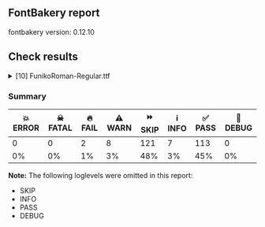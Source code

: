 ## FontBakery report

fontbakery version: 0.12.10





## Check results



<details><summary>[10] FunikoRoman-Regular.ttf</summary>
<div>
<details>
    <summary>🔥 <b>FAIL</b> Shapes languages in all GF glyphsets. <a href="https://fontbakery.readthedocs.io/en/stable/fontbakery/checks/googlefonts.glyphset.html#"></a></summary>
    <div>







* 🔥 **FAIL** <p>No GF glyphset was found to be supported &gt;80%, so language shaping support couldn't get checked.</p>
 [code: no-glyphset-supported]



</div>
</details>

<details>
    <summary>🔥 <b>FAIL</b> Check Google Fonts glyph coverage. <a href="https://fontbakery.readthedocs.io/en/stable/fontbakery/checks/googlefonts.glyphset.html#"></a></summary>
    <div>







* 🔥 **FAIL** <p>Missing required codepoints:</p>
<pre><code>- 0x00A1 (INVERTED EXCLAMATION MARK)


- 0x00A2 (CENT SIGN)


- 0x00A3 (POUND SIGN)


- 0x00A5 (YEN SIGN)


- 0x00A7 (SECTION SIGN)


- 0x00A8 (DIAERESIS)


- 0x00A9 (COPYRIGHT SIGN)


- 0x00AA (FEMININE ORDINAL INDICATOR)


- 0x00AB (LEFT-POINTING DOUBLE ANGLE QUOTATION MARK)


- 0x00AE (REGISTERED SIGN)


- 0x00AF (MACRON)


- 0x00B0 (DEGREE SIGN)


- 0x00B4 (ACUTE ACCENT)


- 0x00B6 (PILCROW SIGN)


- 0x00B7 (MIDDLE DOT)


- 0x00B8 (CEDILLA)


- 0x00BA (MASCULINE ORDINAL INDICATOR)


- 0x00BB (RIGHT-POINTING DOUBLE ANGLE QUOTATION MARK)


- 0x00BF (INVERTED QUESTION MARK)


- 0x00C0 (LATIN CAPITAL LETTER A WITH GRAVE)


- 0x00C1 (LATIN CAPITAL LETTER A WITH ACUTE)


- 0x00C2 (LATIN CAPITAL LETTER A WITH CIRCUMFLEX)


- 0x00C3 (LATIN CAPITAL LETTER A WITH TILDE)


- 0x00C4 (LATIN CAPITAL LETTER A WITH DIAERESIS)


- 0x00C5 (LATIN CAPITAL LETTER A WITH RING ABOVE)


- 0x00C6 (LATIN CAPITAL LETTER AE)


- 0x00C7 (LATIN CAPITAL LETTER C WITH CEDILLA)


- 0x00C8 (LATIN CAPITAL LETTER E WITH GRAVE)


- 0x00C9 (LATIN CAPITAL LETTER E WITH ACUTE)


- 0x00CA (LATIN CAPITAL LETTER E WITH CIRCUMFLEX)


- 0x00CB (LATIN CAPITAL LETTER E WITH DIAERESIS)


- 0x00CC (LATIN CAPITAL LETTER I WITH GRAVE)


- 0x00CD (LATIN CAPITAL LETTER I WITH ACUTE)


- 0x00CE (LATIN CAPITAL LETTER I WITH CIRCUMFLEX)


- 0x00CF (LATIN CAPITAL LETTER I WITH DIAERESIS)


- 0x00D0 (LATIN CAPITAL LETTER ETH)


- 0x00D1 (LATIN CAPITAL LETTER N WITH TILDE)


- 0x00D2 (LATIN CAPITAL LETTER O WITH GRAVE)


- 0x00D3 (LATIN CAPITAL LETTER O WITH ACUTE)


- 0x00D4 (LATIN CAPITAL LETTER O WITH CIRCUMFLEX)


- 0x00D5 (LATIN CAPITAL LETTER O WITH TILDE)


- 0x00D6 (LATIN CAPITAL LETTER O WITH DIAERESIS)


- 0x00D7 (MULTIPLICATION SIGN)


- 0x00D8 (LATIN CAPITAL LETTER O WITH STROKE)


- 0x00D9 (LATIN CAPITAL LETTER U WITH GRAVE)


- 0x00DA (LATIN CAPITAL LETTER U WITH ACUTE)


- 0x00DB (LATIN CAPITAL LETTER U WITH CIRCUMFLEX)


- 0x00DC (LATIN CAPITAL LETTER U WITH DIAERESIS)


- 0x00DD (LATIN CAPITAL LETTER Y WITH ACUTE)


- 0x00DE (LATIN CAPITAL LETTER THORN)


- 0x00DF (LATIN SMALL LETTER SHARP S)


- 0x00E0 (LATIN SMALL LETTER A WITH GRAVE)


- 0x00E1 (LATIN SMALL LETTER A WITH ACUTE)


- 0x00E2 (LATIN SMALL LETTER A WITH CIRCUMFLEX)


- 0x00E3 (LATIN SMALL LETTER A WITH TILDE)


- 0x00E4 (LATIN SMALL LETTER A WITH DIAERESIS)


- 0x00E5 (LATIN SMALL LETTER A WITH RING ABOVE)


- 0x00E6 (LATIN SMALL LETTER AE)


- 0x00E7 (LATIN SMALL LETTER C WITH CEDILLA)


- 0x00E8 (LATIN SMALL LETTER E WITH GRAVE)


- 0x00E9 (LATIN SMALL LETTER E WITH ACUTE)


- 0x00EA (LATIN SMALL LETTER E WITH CIRCUMFLEX)


- 0x00EB (LATIN SMALL LETTER E WITH DIAERESIS)


- 0x00EC (LATIN SMALL LETTER I WITH GRAVE)


- 0x00ED (LATIN SMALL LETTER I WITH ACUTE)


- 0x00EE (LATIN SMALL LETTER I WITH CIRCUMFLEX)


- 0x00EF (LATIN SMALL LETTER I WITH DIAERESIS)


- 0x00F0 (LATIN SMALL LETTER ETH)


- 0x00F1 (LATIN SMALL LETTER N WITH TILDE)


- 0x00F2 (LATIN SMALL LETTER O WITH GRAVE)


- 0x00F3 (LATIN SMALL LETTER O WITH ACUTE)


- 0x00F4 (LATIN SMALL LETTER O WITH CIRCUMFLEX)


- 0x00F5 (LATIN SMALL LETTER O WITH TILDE)


- 0x00F6 (LATIN SMALL LETTER O WITH DIAERESIS)


- 0x00F7 (DIVISION SIGN)


- 0x00F8 (LATIN SMALL LETTER O WITH STROKE)


- 0x00F9 (LATIN SMALL LETTER U WITH GRAVE)


- 0x00FA (LATIN SMALL LETTER U WITH ACUTE)


- 0x00FB (LATIN SMALL LETTER U WITH CIRCUMFLEX)


- 0x00FC (LATIN SMALL LETTER U WITH DIAERESIS)


- 0x00FD (LATIN SMALL LETTER Y WITH ACUTE)


- 0x00FE (LATIN SMALL LETTER THORN)


- 0x00FF (LATIN SMALL LETTER Y WITH DIAERESIS)


- 0x0100 (LATIN CAPITAL LETTER A WITH MACRON)


- 0x0101 (LATIN SMALL LETTER A WITH MACRON)


- 0x0102 (LATIN CAPITAL LETTER A WITH BREVE)


- 0x0103 (LATIN SMALL LETTER A WITH BREVE)


- 0x0104 (LATIN CAPITAL LETTER A WITH OGONEK)


- 0x0105 (LATIN SMALL LETTER A WITH OGONEK)


- 0x0106 (LATIN CAPITAL LETTER C WITH ACUTE)


- 0x0107 (LATIN SMALL LETTER C WITH ACUTE)


- 0x010A (LATIN CAPITAL LETTER C WITH DOT ABOVE)


- 0x010B (LATIN SMALL LETTER C WITH DOT ABOVE)


- 0x010C (LATIN CAPITAL LETTER C WITH CARON)


- 0x010D (LATIN SMALL LETTER C WITH CARON)


- 0x010E (LATIN CAPITAL LETTER D WITH CARON)


- 0x010F (LATIN SMALL LETTER D WITH CARON)


- 0x0110 (LATIN CAPITAL LETTER D WITH STROKE)


- 0x0111 (LATIN SMALL LETTER D WITH STROKE)


- 0x0112 (LATIN CAPITAL LETTER E WITH MACRON)


- 0x0113 (LATIN SMALL LETTER E WITH MACRON)


- 0x0116 (LATIN CAPITAL LETTER E WITH DOT ABOVE)


- 0x0117 (LATIN SMALL LETTER E WITH DOT ABOVE)


- 0x0118 (LATIN CAPITAL LETTER E WITH OGONEK)


- 0x0119 (LATIN SMALL LETTER E WITH OGONEK)


- 0x011A (LATIN CAPITAL LETTER E WITH CARON)


- 0x011B (LATIN SMALL LETTER E WITH CARON)


- 0x011E (LATIN CAPITAL LETTER G WITH BREVE)


- 0x011F (LATIN SMALL LETTER G WITH BREVE)


- 0x0120 (LATIN CAPITAL LETTER G WITH DOT ABOVE)


- 0x0121 (LATIN SMALL LETTER G WITH DOT ABOVE)


- 0x0122 (LATIN CAPITAL LETTER G WITH CEDILLA)


- 0x0123 (LATIN SMALL LETTER G WITH CEDILLA)


- 0x0126 (LATIN CAPITAL LETTER H WITH STROKE)


- 0x0127 (LATIN SMALL LETTER H WITH STROKE)


- 0x012A (LATIN CAPITAL LETTER I WITH MACRON)


- 0x012B (LATIN SMALL LETTER I WITH MACRON)


- 0x012E (LATIN CAPITAL LETTER I WITH OGONEK)


- 0x012F (LATIN SMALL LETTER I WITH OGONEK)


- 0x0130 (LATIN CAPITAL LETTER I WITH DOT ABOVE)


- 0x0131 (LATIN SMALL LETTER DOTLESS I)


- 0x0136 (LATIN CAPITAL LETTER K WITH CEDILLA)


- 0x0137 (LATIN SMALL LETTER K WITH CEDILLA)


- 0x0139 (LATIN CAPITAL LETTER L WITH ACUTE)


- 0x013A (LATIN SMALL LETTER L WITH ACUTE)


- 0x013B (LATIN CAPITAL LETTER L WITH CEDILLA)


- 0x013C (LATIN SMALL LETTER L WITH CEDILLA)


- 0x013D (LATIN CAPITAL LETTER L WITH CARON)


- 0x013E (LATIN SMALL LETTER L WITH CARON)


- 0x0141 (LATIN CAPITAL LETTER L WITH STROKE)


- 0x0142 (LATIN SMALL LETTER L WITH STROKE)


- 0x0143 (LATIN CAPITAL LETTER N WITH ACUTE)


- 0x0144 (LATIN SMALL LETTER N WITH ACUTE)


- 0x0145 (LATIN CAPITAL LETTER N WITH CEDILLA)


- 0x0146 (LATIN SMALL LETTER N WITH CEDILLA)


- 0x0147 (LATIN CAPITAL LETTER N WITH CARON)


- 0x0148 (LATIN SMALL LETTER N WITH CARON)


- 0x0150 (LATIN CAPITAL LETTER O WITH DOUBLE ACUTE)


- 0x0151 (LATIN SMALL LETTER O WITH DOUBLE ACUTE)


- 0x0152 (LATIN CAPITAL LIGATURE OE)


- 0x0153 (LATIN SMALL LIGATURE OE)


- 0x0154 (LATIN CAPITAL LETTER R WITH ACUTE)


- 0x0155 (LATIN SMALL LETTER R WITH ACUTE)


- 0x0158 (LATIN CAPITAL LETTER R WITH CARON)


- 0x0159 (LATIN SMALL LETTER R WITH CARON)


- 0x015A (LATIN CAPITAL LETTER S WITH ACUTE)


- 0x015B (LATIN SMALL LETTER S WITH ACUTE)


- 0x015E (LATIN CAPITAL LETTER S WITH CEDILLA)


- 0x015F (LATIN SMALL LETTER S WITH CEDILLA)


- 0x0160 (LATIN CAPITAL LETTER S WITH CARON)


- 0x0161 (LATIN SMALL LETTER S WITH CARON)


- 0x0164 (LATIN CAPITAL LETTER T WITH CARON)


- 0x0165 (LATIN SMALL LETTER T WITH CARON)


- 0x016A (LATIN CAPITAL LETTER U WITH MACRON)


- 0x016B (LATIN SMALL LETTER U WITH MACRON)


- 0x016E (LATIN CAPITAL LETTER U WITH RING ABOVE)


- 0x016F (LATIN SMALL LETTER U WITH RING ABOVE)


- 0x0170 (LATIN CAPITAL LETTER U WITH DOUBLE ACUTE)


- 0x0171 (LATIN SMALL LETTER U WITH DOUBLE ACUTE)


- 0x0172 (LATIN CAPITAL LETTER U WITH OGONEK)


- 0x0173 (LATIN SMALL LETTER U WITH OGONEK)


- 0x0174 (LATIN CAPITAL LETTER W WITH CIRCUMFLEX)


- 0x0175 (LATIN SMALL LETTER W WITH CIRCUMFLEX)


- 0x0176 (LATIN CAPITAL LETTER Y WITH CIRCUMFLEX)


- 0x0177 (LATIN SMALL LETTER Y WITH CIRCUMFLEX)


- 0x0178 (LATIN CAPITAL LETTER Y WITH DIAERESIS)


- 0x0179 (LATIN CAPITAL LETTER Z WITH ACUTE)


- 0x017A (LATIN SMALL LETTER Z WITH ACUTE)


- 0x017B (LATIN CAPITAL LETTER Z WITH DOT ABOVE)


- 0x017C (LATIN SMALL LETTER Z WITH DOT ABOVE)


- 0x017D (LATIN CAPITAL LETTER Z WITH CARON)


- 0x017E (LATIN SMALL LETTER Z WITH CARON)


- 0x0218 (LATIN CAPITAL LETTER S WITH COMMA BELOW)


- 0x0219 (LATIN SMALL LETTER S WITH COMMA BELOW)


- 0x021A (LATIN CAPITAL LETTER T WITH COMMA BELOW)


- 0x021B (LATIN SMALL LETTER T WITH COMMA BELOW)


- 0x0237 (LATIN SMALL LETTER DOTLESS J)


- 0x02C6 (MODIFIER LETTER CIRCUMFLEX ACCENT)


- 0x02C7 (CARON)


- 0x02D8 (BREVE)


- 0x02D9 (DOT ABOVE)


- 0x02DA (RING ABOVE)


- 0x02DB (OGONEK)


- 0x02DC (SMALL TILDE)


- 0x02DD (DOUBLE ACUTE ACCENT)


- 0x0300 (COMBINING GRAVE ACCENT)


- 0x0301 (COMBINING ACUTE ACCENT)


- 0x0302 (COMBINING CIRCUMFLEX ACCENT)


- 0x0303 (COMBINING TILDE)


- 0x0304 (COMBINING MACRON)


- 0x0306 (COMBINING BREVE)


- 0x0307 (COMBINING DOT ABOVE)


- 0x0308 (COMBINING DIAERESIS)


- 0x030A (COMBINING RING ABOVE)


- 0x030B (COMBINING DOUBLE ACUTE ACCENT)


- 0x030C (COMBINING CARON)


- 0x0326 (COMBINING COMMA BELOW)


- 0x0327 (COMBINING CEDILLA)


- 0x0328 (COMBINING OGONEK)


- 0x1E80 (LATIN CAPITAL LETTER W WITH GRAVE)


- 0x1E81 (LATIN SMALL LETTER W WITH GRAVE)


- 0x1E82 (LATIN CAPITAL LETTER W WITH ACUTE)


- 0x1E83 (LATIN SMALL LETTER W WITH ACUTE)


- 0x1E84 (LATIN CAPITAL LETTER W WITH DIAERESIS)


- 0x1E85 (LATIN SMALL LETTER W WITH DIAERESIS)


- 0x1E9E (LATIN CAPITAL LETTER SHARP S)


- 0x1EF2 (LATIN CAPITAL LETTER Y WITH GRAVE)


- 0x1EF3 (LATIN SMALL LETTER Y WITH GRAVE)


- 0x2013 (EN DASH)


- 0x2014 (EM DASH)


- 0x2018 (LEFT SINGLE QUOTATION MARK)


- 0x2019 (RIGHT SINGLE QUOTATION MARK)


- 0x201A (SINGLE LOW-9 QUOTATION MARK)


- 0x201C (LEFT DOUBLE QUOTATION MARK)


- 0x201D (RIGHT DOUBLE QUOTATION MARK)


- 0x201E (DOUBLE LOW-9 QUOTATION MARK)


- 0x2022 (BULLET)


- 0x2026 (HORIZONTAL ELLIPSIS)


- 0x2039 (SINGLE LEFT-POINTING ANGLE QUOTATION MARK)


- 0x203A (SINGLE RIGHT-POINTING ANGLE QUOTATION MARK)


- 0x20AC (EURO SIGN)


- 0x2122 (TRADE MARK SIGN)


- 0x2212 (MINUS SIGN)
</code></pre>
 [code: missing-codepoints]



</div>
</details>

<details>
    <summary>⚠️ <b>WARN</b> Check if each glyph has the recommended amount of contours. <a href="https://fontbakery.readthedocs.io/en/stable/fontbakery/checks/universal.html#"></a></summary>
    <div>







* ⚠️ **WARN** <p>This check inspects the glyph outlines and detects the total number of contours in each of them. The expected values are infered from the typical ammounts of contours observed in a large collection of reference font families. The divergences listed below may simply indicate a significantly different design on some of your glyphs. On the other hand, some of these may flag actual bugs in the font such as glyphs mapped to an incorrect codepoint. Please consider reviewing the design and codepoint assignment of these to make sure they are correct.</p>
<p>The following glyphs do not have the recommended number of contours:</p>
<pre><code>- Glyph name: o	Contours detected: 3	Expected: 2

- Glyph name: o	Contours detected: 3	Expected: 2
</code></pre>
 [code: contour-count]



</div>
</details>

<details>
    <summary>⚠️ <b>WARN</b> Check math signs have the same width. <a href="https://fontbakery.readthedocs.io/en/stable/fontbakery/checks/universal.html#"></a></summary>
    <div>







* ⚠️ **WARN** <p>The most common width is 444 among a set of 1 math glyphs.
The following math glyphs have a different width, though:</p>
<p>Width = 356:
less</p>
<p>Width = 412:
equal</p>
<p>Width = 352:
greater</p>
 [code: width-outliers]



</div>
</details>

<details>
    <summary>⚠️ <b>WARN</b> Font has **proper** whitespace glyph names? <a href="https://fontbakery.readthedocs.io/en/stable/fontbakery/checks/universal.glyphnames.html#"></a></summary>
    <div>







* ⚠️ **WARN** <p>Glyph 0x00A0 is called &quot;nonbreakingspace&quot;: Change to &quot;uni00A0&quot;</p>
 [code: not-recommended-00a0]



</div>
</details>

<details>
    <summary>⚠️ <b>WARN</b> Validate size, and resolution of article images, and ensure article page has minimum length and includes visual assets. <a href="https://fontbakery.readthedocs.io/en/stable/fontbakery/checks/googlefonts.article.html#"></a></summary>
    <div>







* ⚠️ **WARN** <p>Family metadata at fonts/ttf does not have an article.</p>
 [code: lacks-article]



</div>
</details>

<details>
    <summary>⚠️ <b>WARN</b> Check for codepoints not covered by METADATA subsets. <a href="https://fontbakery.readthedocs.io/en/stable/fontbakery/checks/googlefonts.subsets.html#"></a></summary>
    <div>







* ⚠️ **WARN** <p>The following codepoints supported by the font are not covered by
any subsets defined in the font's metadata file, and will never
be served. You can solve this by either manually adding additional
subset declarations to METADATA.pb, or by editing the glyphset
definitions.</p>
<ul>
<li>U+0000 : try adding one of: sogdian, lepcha, inscriptional-parthian, phags-pa, marchen, tai-le, greek, bengali, khojki, gothic, vai, shavian, samaritan, newa, kaithi, tangsa, new-tai-lue, old-north-arabian, zanabazar-square, meetei-mayek, oriya, meroitic, math, chinese-traditional, vietnamese, osage, manichaean, tifinagh, tagbanwa, mende-kikakui, medefaidrin, cyrillic-ext, tangut, ottoman-siyaq-numbers, cypriot, japanese, old-south-arabian, hanifi-rohingya, avestan, thaana, garay, syriac, masaram-gondi, yi, linear-a, ahom, korean, caucasian-albanian, gurung-khema, siddham, saurashtra, imperial-aramaic, meroitic-hieroglyphs, kirat-rai, gunjala-gondi, tagalog, runic, khitan-small-script, wancho, chinese-simplified, vithkuqi, signwriting, lydian, znamenny, miao, elbasan, balinese, old-hungarian, kawi, ol-onal, bhaiksuki, ugaritic, armenian, egyptian-hieroglyphs, hebrew, buhid, malayalam, sunuwar, telugu, psalter-pahlavi, mahajani, javanese, braille, nyiakeng-puachue-hmong, sharada, tamil-supplement, gurmukhi, cuneiform, khudawadi, soyombo, ethiopic, old-uyghur, phoenician, hanunoo, batak, yezidi, sinhala, indic-siyaq-numbers, carian, tai-viet, ogham, mongolian, duployan, chinese-hongkong, mayan-numerals, myanmar, kana-extended, kannada, lao, brahmi, symbols2, mandaic, adlam, old-persian, pau-cin-hau, bassa-vah, chakma, sundanese, limbu, syloti-nagri, cherokee, takri, cham, old-sogdian, makasar, lisu, elymaic, dogra, nandinagari, chorasmian, kharoshthi, mro, hatran, todhri, nushu, cypro-minoan, bamum, nko, old-italic, old-permic, osmanya, buginese, music, georgian, lycian, cyrillic, thai, dives-akuru, modi, old-turkic, gujarati, glagolitic, meroitic-cursive, canadian-aboriginal, arabic, palmyrene, tai-tham, tibetan, grantha, latin-ext, tulu-tigalari, latin, sora-sompeng, tamil, inscriptional-pahlavi, devanagari, kayah-li, deseret, coptic, nag-mundari, pahawh-hmong, symbols, multani, tirhuta, greek-ext, toto, linear-b, warang-citi, anatolian-hieroglyphs, nabataean, rejang, ol-chiki</li>
<li>U+000D : try adding one of: sogdian, lepcha, inscriptional-parthian, phags-pa, marchen, tai-le, greek, bengali, khojki, gothic, vai, shavian, samaritan, newa, kaithi, tangsa, new-tai-lue, old-north-arabian, zanabazar-square, meetei-mayek, oriya, meroitic, math, chinese-traditional, vietnamese, osage, manichaean, tifinagh, tagbanwa, mende-kikakui, medefaidrin, cyrillic-ext, tangut, ottoman-siyaq-numbers, cypriot, japanese, old-south-arabian, hanifi-rohingya, avestan, thaana, garay, syriac, masaram-gondi, yi, linear-a, ahom, korean, caucasian-albanian, gurung-khema, siddham, saurashtra, imperial-aramaic, meroitic-hieroglyphs, kirat-rai, gunjala-gondi, tagalog, runic, khitan-small-script, wancho, chinese-simplified, vithkuqi, signwriting, lydian, znamenny, miao, elbasan, balinese, old-hungarian, kawi, ol-onal, bhaiksuki, ugaritic, armenian, egyptian-hieroglyphs, hebrew, buhid, malayalam, sunuwar, telugu, psalter-pahlavi, mahajani, javanese, braille, nyiakeng-puachue-hmong, sharada, tamil-supplement, gurmukhi, cuneiform, khudawadi, soyombo, ethiopic, old-uyghur, phoenician, hanunoo, batak, yezidi, sinhala, indic-siyaq-numbers, carian, tai-viet, ogham, mongolian, duployan, chinese-hongkong, mayan-numerals, myanmar, kana-extended, kannada, lao, brahmi, symbols2, mandaic, adlam, old-persian, pau-cin-hau, bassa-vah, chakma, sundanese, limbu, syloti-nagri, cherokee, takri, cham, old-sogdian, makasar, lisu, elymaic, dogra, nandinagari, chorasmian, kharoshthi, mro, hatran, todhri, nushu, cypro-minoan, bamum, nko, old-italic, old-permic, osmanya, buginese, music, georgian, lycian, cyrillic, thai, dives-akuru, modi, old-turkic, gujarati, glagolitic, meroitic-cursive, canadian-aboriginal, arabic, palmyrene, tai-tham, tibetan, grantha, latin-ext, tulu-tigalari, latin, sora-sompeng, tamil, inscriptional-pahlavi, devanagari, kayah-li, deseret, coptic, nag-mundari, pahawh-hmong, symbols, multani, tirhuta, greek-ext, toto, linear-b, warang-citi, anatolian-hieroglyphs, nabataean, rejang, ol-chiki</li>
<li>U+0020 SPACE: try adding one of: sogdian, lepcha, inscriptional-parthian, phags-pa, marchen, tai-le, greek, bengali, khojki, gothic, vai, shavian, samaritan, newa, kaithi, tangsa, new-tai-lue, old-north-arabian, zanabazar-square, meetei-mayek, oriya, meroitic, math, chinese-traditional, vietnamese, osage, manichaean, tifinagh, tagbanwa, mende-kikakui, medefaidrin, cyrillic-ext, tangut, ottoman-siyaq-numbers, cypriot, japanese, old-south-arabian, hanifi-rohingya, avestan, thaana, garay, syriac, masaram-gondi, yi, linear-a, ahom, korean, caucasian-albanian, gurung-khema, siddham, saurashtra, imperial-aramaic, meroitic-hieroglyphs, kirat-rai, gunjala-gondi, tagalog, runic, khitan-small-script, wancho, chinese-simplified, vithkuqi, signwriting, lydian, znamenny, miao, elbasan, balinese, old-hungarian, kawi, ol-onal, bhaiksuki, ugaritic, armenian, egyptian-hieroglyphs, hebrew, buhid, malayalam, sunuwar, telugu, psalter-pahlavi, mahajani, javanese, braille, nyiakeng-puachue-hmong, sharada, tamil-supplement, gurmukhi, cuneiform, khudawadi, soyombo, ethiopic, old-uyghur, phoenician, hanunoo, batak, yezidi, sinhala, indic-siyaq-numbers, carian, tai-viet, ogham, mongolian, duployan, chinese-hongkong, mayan-numerals, myanmar, kana-extended, kannada, lao, brahmi, symbols2, mandaic, adlam, old-persian, pau-cin-hau, bassa-vah, chakma, sundanese, limbu, syloti-nagri, cherokee, takri, cham, old-sogdian, makasar, lisu, elymaic, dogra, nandinagari, chorasmian, kharoshthi, mro, hatran, todhri, nushu, cypro-minoan, bamum, nko, old-italic, old-permic, osmanya, buginese, music, georgian, lycian, cyrillic, thai, dives-akuru, modi, old-turkic, gujarati, glagolitic, meroitic-cursive, canadian-aboriginal, arabic, palmyrene, tai-tham, tibetan, grantha, latin-ext, tulu-tigalari, latin, sora-sompeng, tamil, inscriptional-pahlavi, devanagari, kayah-li, deseret, coptic, nag-mundari, pahawh-hmong, symbols, multani, tirhuta, greek-ext, toto, linear-b, warang-citi, anatolian-hieroglyphs, nabataean, rejang, ol-chiki</li>
<li>U+0021 EXCLAMATION MARK: try adding one of: mongolian, cham, math, adlam, latin, gunjala-gondi, thaana, syriac, masaram-gondi</li>
<li>U+0022 QUOTATION MARK: try adding one of: mongolian, math, cham, adlam, latin, masaram-gondi, wancho</li>
<li>U+0023 NUMBER SIGN: try adding one of: math, latin, adlam, symbols</li>
<li>U+0024 DOLLAR SIGN: try adding one of: math, latin, adlam</li>
<li>U+0025 PERCENT SIGN: try adding one of: math, adlam, latin, gunjala-gondi, masaram-gondi</li>
<li>U+0026 AMPERSAND: try adding one of: math, latin, adlam</li>
<li>U+0027 APOSTROPHE: try adding one of: cham, math, adlam, latin, warang-citi, gunjala-gondi, masaram-gondi, wancho</li>
<li>U+0028 LEFT PARENTHESIS: try adding one of: mongolian, cham, math, adlam, latin, gunjala-gondi, thaana, syriac, masaram-gondi, wancho</li>
<li>U+0029 RIGHT PARENTHESIS: try adding one of: mongolian, cham, math, adlam, latin, gunjala-gondi, thaana, syriac, masaram-gondi, wancho</li>
<li>U+002A ASTERISK: try adding one of: math, adlam, latin, gunjala-gondi, syriac, masaram-gondi, symbols</li>
<li>U+002B PLUS SIGN: try adding one of: math, adlam, latin, gunjala-gondi, syriac, masaram-gondi</li>
<li>U+002C COMMA: try adding one of: cham, math, adlam, latin, gunjala-gondi, thaana, masaram-gondi, nushu, coptic, wancho</li>
<li>U+002D HYPHEN-MINUS: try adding one of: gunjala-gondi, wancho, mongolian, kaithi, math, adlam, latin, sora-sompeng, sundanese, kayah-li, armenian, coptic, hebrew, cham, lisu, kharoshthi, syriac, masaram-gondi, nushu</li>
<li>U+002E FULL STOP: try adding one of: cham, math, adlam, latin, avestan, gunjala-gondi, thaana, syriac, masaram-gondi, nushu, coptic, wancho</li>
<li>U+002F SOLIDUS: try adding one of: cham, math, adlam, latin, gunjala-gondi, syriac, masaram-gondi, wancho</li>
<li>U+0030 DIGIT ZERO: try adding one of: math, latin, nushu, symbols</li>
<li>U+0031 DIGIT ONE: try adding one of: math, latin, nushu, symbols</li>
<li>U+0032 DIGIT TWO: try adding one of: math, latin, nushu, symbols</li>
<li>U+0033 DIGIT THREE: try adding one of: math, latin, nushu, symbols</li>
<li>U+0034 DIGIT FOUR: try adding one of: math, latin, nushu, symbols</li>
<li>U+0035 DIGIT FIVE: try adding one of: math, latin, nushu, symbols</li>
<li>U+0036 DIGIT SIX: try adding one of: math, latin, nushu, symbols</li>
<li>U+0037 DIGIT SEVEN: try adding one of: math, latin, nushu, symbols</li>
<li>U+0038 DIGIT EIGHT: try adding one of: math, latin, nushu, symbols</li>
<li>U+0039 DIGIT NINE: try adding one of: math, latin, nushu, symbols</li>
<li>U+003A COLON: try adding one of: meroitic, cham, math, adlam, latin, gunjala-gondi, thaana, syriac, masaram-gondi, coptic</li>
<li>U+003B SEMICOLON: try adding one of: cham, math, adlam, latin, thaana, masaram-gondi, coptic</li>
<li>U+003C LESS-THAN SIGN: try adding one of: math, adlam, latin, gunjala-gondi, masaram-gondi</li>
<li>U+003D EQUALS SIGN: try adding one of: math, adlam, latin, gunjala-gondi, syriac, masaram-gondi</li>
<li>U+003E GREATER-THAN SIGN: try adding one of: math, adlam, latin, gunjala-gondi, masaram-gondi</li>
<li>U+003F QUESTION MARK: try adding one of: mongolian, cham, math, adlam, latin, gunjala-gondi, masaram-gondi, balinese</li>
<li>U+0040 COMMERCIAL AT: try adding one of: math, latin, adlam</li>
<li>U+0041 LATIN CAPITAL LETTER A: try adding one of: math, latin, nushu, symbols</li>
<li>U+0042 LATIN CAPITAL LETTER B: try adding one of: math, latin, nushu, symbols</li>
<li>U+0043 LATIN CAPITAL LETTER C: try adding one of: math, latin, nushu, symbols</li>
<li>U+0044 LATIN CAPITAL LETTER D: try adding one of: math, latin, nushu, symbols</li>
<li>U+0045 LATIN CAPITAL LETTER E: try adding one of: math, latin, nushu, symbols</li>
<li>U+0046 LATIN CAPITAL LETTER F: try adding one of: math, latin, nushu, symbols</li>
<li>U+0047 LATIN CAPITAL LETTER G: try adding one of: math, latin, nushu, symbols</li>
<li>U+0048 LATIN CAPITAL LETTER H: try adding one of: math, latin, nushu, symbols</li>
<li>U+0049 LATIN CAPITAL LETTER I: try adding one of: math, latin, nushu, symbols</li>
<li>U+004A LATIN CAPITAL LETTER J: try adding one of: math, latin, nushu, symbols</li>
<li>U+004B LATIN CAPITAL LETTER K: try adding one of: math, latin, nushu, symbols</li>
<li>U+004C LATIN CAPITAL LETTER L: try adding one of: math, latin, nushu, symbols</li>
<li>U+004D LATIN CAPITAL LETTER M: try adding one of: math, latin, nushu, symbols</li>
<li>U+004E LATIN CAPITAL LETTER N: try adding one of: math, latin, nushu, symbols</li>
<li>U+004F LATIN CAPITAL LETTER O: try adding one of: math, latin, nushu, symbols</li>
<li>U+0050 LATIN CAPITAL LETTER P: try adding one of: math, latin, nushu, symbols</li>
<li>U+0051 LATIN CAPITAL LETTER Q: try adding one of: math, latin, nushu, symbols</li>
<li>U+0052 LATIN CAPITAL LETTER R: try adding one of: math, latin, nushu, symbols</li>
<li>U+0053 LATIN CAPITAL LETTER S: try adding one of: math, latin, nushu, symbols</li>
<li>U+0054 LATIN CAPITAL LETTER T: try adding one of: math, latin, nushu, symbols</li>
<li>U+0055 LATIN CAPITAL LETTER U: try adding one of: math, latin, nushu, symbols</li>
<li>U+0056 LATIN CAPITAL LETTER V: try adding one of: math, latin, nushu, symbols</li>
<li>U+0057 LATIN CAPITAL LETTER W: try adding one of: math, latin, nushu, symbols</li>
<li>U+0058 LATIN CAPITAL LETTER X: try adding one of: math, latin, nushu, symbols</li>
<li>U+0059 LATIN CAPITAL LETTER Y: try adding one of: math, latin, nushu, symbols</li>
<li>U+005A LATIN CAPITAL LETTER Z: try adding one of: math, latin, nushu, symbols</li>
<li>U+005B LEFT SQUARE BRACKET: try adding one of: math, adlam, latin, syriac, wancho</li>
<li>U+005C REVERSE SOLIDUS: try adding one of: math, adlam, latin, syriac, wancho</li>
<li>U+005D RIGHT SQUARE BRACKET: try adding one of: math, adlam, latin, syriac, wancho</li>
<li>U+005E CIRCUMFLEX ACCENT: try adding one of: math, latin, adlam</li>
<li>U+005F LOW LINE: try adding one of: math, latin, adlam</li>
<li>U+0060 GRAVE ACCENT: try adding one of: math, latin</li>
<li>U+0061 LATIN SMALL LETTER A: try adding one of: math, latin, nushu, symbols</li>
<li>U+0062 LATIN SMALL LETTER B: try adding one of: math, latin, nushu, symbols</li>
<li>U+0063 LATIN SMALL LETTER C: try adding one of: math, latin, nushu, symbols</li>
<li>U+0064 LATIN SMALL LETTER D: try adding one of: math, latin, nushu, symbols</li>
<li>U+0065 LATIN SMALL LETTER E: try adding one of: math, latin, nushu, symbols</li>
<li>U+0066 LATIN SMALL LETTER F: try adding one of: math, latin, nushu, symbols</li>
<li>U+0067 LATIN SMALL LETTER G: try adding one of: math, latin, nushu, symbols</li>
<li>U+0068 LATIN SMALL LETTER H: try adding one of: math, latin, nushu, symbols</li>
<li>U+0069 LATIN SMALL LETTER I: try adding one of: math, latin, nushu, symbols</li>
<li>U+006A LATIN SMALL LETTER J: try adding one of: math, latin, nushu, symbols</li>
<li>U+006B LATIN SMALL LETTER K: try adding one of: math, latin, nushu, symbols</li>
<li>U+006C LATIN SMALL LETTER L: try adding one of: math, latin, nushu, symbols</li>
<li>U+006D LATIN SMALL LETTER M: try adding one of: math, latin, nushu, symbols</li>
<li>U+006E LATIN SMALL LETTER N: try adding one of: math, latin, nushu, symbols</li>
<li>U+006F LATIN SMALL LETTER O: try adding one of: math, latin, nushu, symbols</li>
<li>U+0070 LATIN SMALL LETTER P: try adding one of: math, latin, nushu, symbols</li>
<li>U+0071 LATIN SMALL LETTER Q: try adding one of: math, latin, nushu, symbols</li>
<li>U+0072 LATIN SMALL LETTER R: try adding one of: math, latin, nushu, symbols</li>
<li>U+0073 LATIN SMALL LETTER S: try adding one of: math, latin, nushu, symbols</li>
<li>U+0074 LATIN SMALL LETTER T: try adding one of: math, latin, nushu, symbols</li>
<li>U+0075 LATIN SMALL LETTER U: try adding one of: math, latin, nushu, symbols</li>
<li>U+0076 LATIN SMALL LETTER V: try adding one of: math, latin, nushu, symbols</li>
<li>U+0077 LATIN SMALL LETTER W: try adding one of: math, latin, nushu, symbols</li>
<li>U+0078 LATIN SMALL LETTER X: try adding one of: math, latin, nushu, symbols</li>
<li>U+0079 LATIN SMALL LETTER Y: try adding one of: math, latin, nushu, symbols</li>
<li>U+007A LATIN SMALL LETTER Z: try adding one of: math, latin, nushu, symbols</li>
<li>U+007B LEFT CURLY BRACKET: try adding one of: math, latin, adlam, wancho</li>
<li>U+007C VERTICAL LINE: try adding one of: math, latin, adlam</li>
<li>U+007D RIGHT CURLY BRACKET: try adding one of: math, latin, adlam, wancho</li>
<li>U+007E TILDE: try adding one of: math, latin</li>
<li>U+00A0 NO-BREAK SPACE: try adding one of: sogdian, lepcha, inscriptional-parthian, phags-pa, marchen, tai-le, greek, bengali, khojki, gothic, vai, shavian, samaritan, newa, kaithi, tangsa, new-tai-lue, old-north-arabian, zanabazar-square, meetei-mayek, oriya, meroitic, math, chinese-traditional, vietnamese, osage, manichaean, tifinagh, tagbanwa, mende-kikakui, medefaidrin, cyrillic-ext, tangut, ottoman-siyaq-numbers, cypriot, japanese, old-south-arabian, hanifi-rohingya, avestan, thaana, garay, syriac, masaram-gondi, yi, linear-a, ahom, korean, caucasian-albanian, gurung-khema, siddham, saurashtra, imperial-aramaic, meroitic-hieroglyphs, kirat-rai, gunjala-gondi, tagalog, runic, khitan-small-script, wancho, chinese-simplified, vithkuqi, signwriting, lydian, znamenny, miao, elbasan, balinese, old-hungarian, kawi, ol-onal, bhaiksuki, ugaritic, armenian, egyptian-hieroglyphs, hebrew, buhid, malayalam, sunuwar, telugu, psalter-pahlavi, mahajani, javanese, braille, nyiakeng-puachue-hmong, sharada, tamil-supplement, gurmukhi, cuneiform, khudawadi, soyombo, ethiopic, old-uyghur, phoenician, hanunoo, batak, yezidi, sinhala, indic-siyaq-numbers, carian, tai-viet, ogham, mongolian, duployan, chinese-hongkong, mayan-numerals, myanmar, kana-extended, kannada, lao, brahmi, symbols2, mandaic, adlam, old-persian, pau-cin-hau, bassa-vah, chakma, sundanese, limbu, syloti-nagri, cherokee, takri, cham, old-sogdian, makasar, lisu, elymaic, dogra, nandinagari, chorasmian, kharoshthi, mro, hatran, todhri, nushu, cypro-minoan, bamum, nko, old-italic, old-permic, osmanya, buginese, music, georgian, lycian, cyrillic, thai, dives-akuru, modi, old-turkic, gujarati, glagolitic, meroitic-cursive, canadian-aboriginal, arabic, palmyrene, tai-tham, tibetan, grantha, latin-ext, tulu-tigalari, latin, sora-sompeng, tamil, inscriptional-pahlavi, devanagari, kayah-li, deseret, coptic, nag-mundari, pahawh-hmong, symbols, multani, tirhuta, greek-ext, toto, linear-b, warang-citi, anatolian-hieroglyphs, nabataean, rejang, ol-chiki</li>
</ul>
<p>Or you can add the above codepoints to one of the subsets supported by the font:</p>
 [code: unreachable-subsetting]



</div>
</details>

<details>
    <summary>⚠️ <b>WARN</b> Are there any misaligned on-curve points? <a href="https://fontbakery.readthedocs.io/en/stable/fontbakery/checks/outline.html#"></a></summary>
    <div>







* ⚠️ **WARN** <p>The following glyphs have on-curve points which have potentially incorrect y coordinates:</p>
<pre><code>* .notdef: X=10.0,Y=698.0 (should be at cap-height 700?)

* .notdef: X=256.0,Y=698.0 (should be at cap-height 700?)

* A (U+0041): X=290.5,Y=699.5 (should be at cap-height 700?)

* A (U+0041): X=281.5,Y=-2.0 (should be at baseline 0?)

* C (U+0043): X=158.5,Y=-1.0 (should be at baseline 0?)

* F (U+0046): X=311.0,Y=699.0 (should be at cap-height 700?)

* G (U+0047): X=225.0,Y=699.5 (should be at cap-height 700?)

* G (U+0047): X=285.5,Y=700.5 (should be at cap-height 700?)

* H (U+0048): X=61.5,Y=702.0 (should be at cap-height 700?)

* H (U+0048): X=306.0,Y=1.0 (should be at baseline 0?)

* I (U+0049): X=121.5,Y=1.0 (should be at baseline 0?)

* I (U+0049): X=128.0,Y=701.0 (should be at cap-height 700?)

* I (U+0049): X=193.0,Y=699.0 (should be at cap-height 700?)

* L (U+004C): X=272.0,Y=2.0 (should be at baseline 0?)

* L (U+004C): X=152.5,Y=1.5 (should be at baseline 0?)

* L (U+004C): X=60.0,Y=-1.5 (should be at baseline 0?)

* L (U+004C): X=49.0,Y=-2.0 (should be at baseline 0?)

* M (U+004D): X=485.0,Y=702.0 (should be at cap-height 700?)

* M (U+004D): X=465.5,Y=1.0 (should be at baseline 0?)

* M (U+004D): X=41.0,Y=1.0 (should be at baseline 0?)

* N (U+004E): X=42.0,Y=-0.5 (should be at baseline 0?)

* S (U+0053): X=129.5,Y=-2.0 (should be at baseline 0?)

* U (U+0055): X=194.0,Y=1.0 (should be at baseline 0?)

* V (U+0056): X=190.5,Y=-2.0 (should be at baseline 0?)

* Z (U+005A): X=399.0,Y=698.0 (should be at cap-height 700?)

* b (U+0062): X=62.0,Y=1.0 (should be at baseline 0?)

* b (U+0062): X=21.0,Y=-2.0 (should be at baseline 0?)

* b (U+0062): X=20.0,Y=701.5 (should be at cap-height 700?)

* b (U+0062): X=44.0,Y=698.5 (should be at cap-height 700?)

* bar (U+007C): X=20.0,Y=-2.0 (should be at baseline 0?)

* braceleft (U+007B): X=113.5,Y=700.5 (should be at cap-height 700?)

* braceright (U+007D): X=104.5,Y=700.5 (should be at cap-height 700?)

* c (U+0063): X=79.5,Y=501.0 (should be at x-height 500?)

* d (U+0064): X=289.0,Y=498.0 (should be at x-height 500?)

* eight (U+0038): X=176.0,Y=698.0 (should be at cap-height 700?)

* four (U+0034): X=254.5,Y=702.0 (should be at cap-height 700?)

* four (U+0034): X=290.5,Y=699.5 (should be at cap-height 700?)

* k (U+006B): X=24.5,Y=701.5 (should be at cap-height 700?)

* k (U+006B): X=63.0,Y=499.0 (should be at x-height 500?)

* l (U+006C): X=23.5,Y=702.0 (should be at cap-height 700?)

* l (U+006C): X=50.5,Y=701.0 (should be at cap-height 700?)

* m (U+006D): X=268.0,Y=0.5 (should be at baseline 0?)

* o (U+006F): X=186.0,Y=1.0 (should be at baseline 0?)

* o (U+006F): X=94.0,Y=502.0 (should be at x-height 500?)

* one (U+0031): X=69.5,Y=698.5 (should be at cap-height 700?)

* one (U+0031): X=136.5,Y=-2.0 (should be at baseline 0?)

* one (U+0031): X=83.5,Y=0.5 (should be at baseline 0?)

* one (U+0031): X=8.5,Y=1.0 (should be at baseline 0?)

* parenleft (U+0028): X=154.0,Y=0.5 (should be at baseline 0?)

* parenright (U+0029): X=9.5,Y=0.5 (should be at baseline 0?)

* percent (U+0025): X=389.0,Y=701.5 (should be at cap-height 700?)

* r (U+0072): X=60.0,Y=499.0 (should be at x-height 500?)

* s (U+0073): X=130.0,Y=-1.5 (should be at baseline 0?)

* six (U+0036): X=183.5,Y=701.5 (should be at cap-height 700?)

* two (U+0032): X=140.0,Y=699.0 (should be at cap-height 700?)

* w (U+0077): X=145.5,Y=-1.5 (should be at baseline 0?)

* x (U+0078): X=54.5,Y=1.5 (should be at baseline 0?)

* y (U+0079): X=269.0,Y=499.0 (should be at x-height 500?)

* y (U+0079): X=304.0,Y=-0.5 (should be at baseline 0?)

* zero (U+0030): X=207.0,Y=701.5 (should be at cap-height 700?)
</code></pre>
 [code: found-misalignments]



</div>
</details>

<details>
    <summary>⚠️ <b>WARN</b> Ensure fonts have ScriptLangTags declared on the 'meta' table. <a href="https://fontbakery.readthedocs.io/en/stable/fontbakery/checks/googlefonts.meta.html#"></a></summary>
    <div>







* ⚠️ **WARN** <p>This font file does not have a 'meta' table.</p>
 [code: lacks-meta-table]



</div>
</details>

<details>
    <summary>⚠️ <b>WARN</b> Checking OS/2 achVendID. <a href="https://fontbakery.readthedocs.io/en/stable/fontbakery/checks/googlefonts.os2.html#"></a></summary>
    <div>







* ⚠️ **WARN** <p>OS/2 VendorID is 'PYRS', a font editor default. If you registered it recently, then it's safe to ignore this warning message. Otherwise, you should set it to your own unique 4 character code, and register it with Microsoft at <a href="https://www.microsoft.com/typography/links/vendorlist.aspx">https://www.microsoft.com/typography/links/vendorlist.aspx</a></p>
 [code: bad]



</div>
</details>
</div>
</details>




### Summary

| 💥 ERROR | ☠ FATAL | 🔥 FAIL | ⚠️ WARN | ⏩ SKIP | ℹ️ INFO | ✅ PASS | 🔎 DEBUG | 
| ---|---|---|---|---|---|---|---|
| 0 | 0 | 2 | 8 | 121 | 7 | 113 | 0 | 
| 0% | 0% | 1% | 3% | 48% | 3% | 45% | 0% | 



**Note:** The following loglevels were omitted in this report:


* SKIP
* INFO
* PASS
* DEBUG

